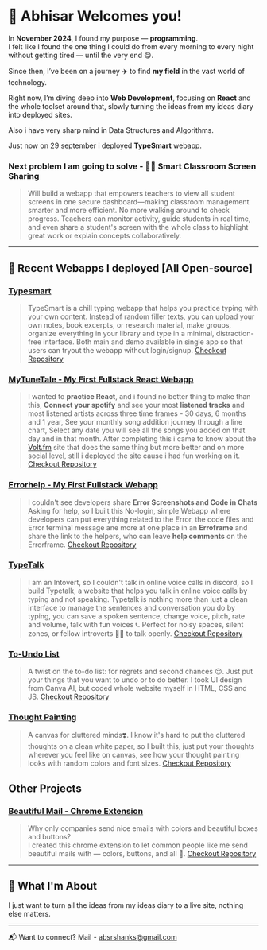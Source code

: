 # 💟 Abhisar Welcomes you!

In **November 2024**, I found my purpose — **programming**.  
I felt like I found the one thing I could do from every morning to every night without getting tired — until the very end 😋.

Since then, I’ve been on a journey ✈️ to find **my field** in the vast world of technology. 

Right now, I’m diving deep into **Web Development**, focusing on **React** and the whole toolset around that, slowly turning the ideas from my ideas diary into deployed sites.

Also i have very sharp mind in Data Structures and Algorithms.

Just now on 29 september i deployed **TypeSmart** webapp.

### Next problem I am going to solve - 👨‍🏫 Smart Classroom Screen Sharing

> Will build a webapp that empowers teachers to view all student screens in one secure dashboard—making classroom management smarter and more efficient. No more walking around to check progress. Teachers can monitor activity, guide students in real time, and even share a student's screen with the whole class to highlight great work or explain concepts collaboratively.

---

## 🚀 **Recent Webapps I deployed [All Open-source]**

### [Typesmart](https://typesmart.pythonanywhere.com)

> TypeSmart is a chill typing webapp that helps you practice typing with your own content.
Instead of random filler texts, you can upload your own notes, book excerpts, or research material, make groups, organize everything in your library and type in a minimal, distraction-free interface. Both main and demo available in single app so that users can tryout the webapp without login/signup. [Checkout Repository](https://github.com/abhisarxverma/TypeSmart)

### [MyTuneTale - My First Fullstack React Webapp](https://mytunetale.pythonanywhere.com)

> I wanted to **practice React**, and i found no better thing to make than this, **Connect your spotify** and see your most **listened tracks** and most listened artists across three time frames - 30 days, 6 months and 1 year, See your monthly song addition journey through a line chart, Select any date you will see all the songs you added on that day and in that month. After completing this i came to know about the [Volt.fm](https://volt.fm/) site that does the same thing but more better and on more social level, still i deployed the site cause i had fun working on it. [Checkout Repository](https://github.com/abhisarxverma/MyTuneTale)

### [Errorhelp - My First Fullstack Webapp](https://errorhelp.pythonanywhere.com)

> I couldn't see developers share **Error Screenshots and Code in Chats** Asking for help, so I built this No-login, simple Webapp where developers can put everything related to the Error, the code files and Error terminal message ane more at one place in an **Erroframe** and share the link to the helpers, who can leave **help comments** on the Errorframe. [Checkout Repository](https://github.com/abhisarxverma/Errorhelp)

### [TypeTalk](http://typetalk.netlify.app)

> I am an Intovert, so I couldn't talk in online voice calls in discord, so I build Typetalk, a website that helps you talk in online voice calls by typing and not speaking. Typetalk is nothing more than just a clean interface to manage the sentences and conversation you do by typing, you can save a spoken sentence, change voice, pitch, rate and volume, talk with fun voices 📞. Perfect for noisy spaces, silent zones, or fellow introverts 😶‍🌫️ to talk openly. [Checkout Repository](https://github.com/abhisarxverma/TypeTalk) 

### [To-Undo List](https://to-undo-list.netlify.app)
> A twist on the to-do list: for regrets and second chances 😌. Just put your things that you want to undo or to do better. I took UI design from Canva AI, but coded whole website myself in HTML, CSS and JS. [Checkout Repository](https://github.com/abhisarxverma/To_Undo_List)

### [Thought Painting](https://thoughtpainting.netlify.app)
> A canvas for cluttered minds❣️. I know it's hard to put the cluttered thoughts on a clean white paper, so I built this, just put your thoughts wherever you feel like on canvas, see how your thought painting looks with random colors and font sizes. [Checkout Repository](https://github.com/abhisarxverma/Thought_Painting)

## Other Projects

### [Beautiful Mail - Chrome Extension](https://github.com/abhisarxverma/Beautful_mail.git)
> Why only companies send nice emails with colors and beautiful boxes and buttons?  
I created this chrome extension to let common people like me send beautiful mails with — colors, buttons, and all 💌.
[Checkout Repository](https://github.com/abhisarxverma/Beautiful_Mail)

---

## 🧭 What I'm About

I just want to turn all the ideas from my ideas diary to a live site, nothing else matters.

---

📬 Want to connect? 
Mail - absrshanks@gmail.com
